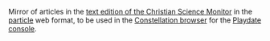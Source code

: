 Mirror of articles in the [text edition of the Christian Science Monitor](https://www.csmonitor.com/layout/set/text/textedition) in the [particle](https://browser.particlestudios.eu/#particle-formatting) web format, to be used in the [Constellation browser](https://browser.particlestudios.eu) for the [Playdate console](https://play.date).
